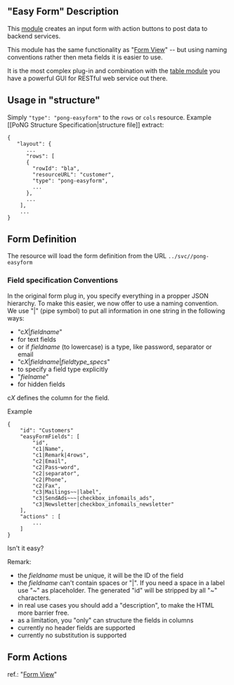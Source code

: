 ## "Easy Form" Description
This [module](../) creates an input form with action buttons to post data to backend services. 

This module has the same functionality as "[Form View](../pong-form/)" -- but using naming conventions rather then meta fields it is easier to use.

It is the most complex plug-in and combination with the [table module](./pong-table/) you have a powerful GUI for RESTful web service out there.

## Usage in "structure" 
Simply <code>"type": "pong-easyform"</code> to the <code>rows</code> or <code>cols</code> resource. Example [[PoNG Structure Specification|structure file]] extract:

	{
	   "layout": {
	      ...
	      "rows": [
	      {
	        "rowId": "bla",
	        "resourceURL": "customer",
	        "type": "pong-easyform",
	        ...
	      },
	      ...
	    ],
	    ...
	}

## Form Definition 
The resource will load the form definition from the URL <code>../svc/<resourceUrl>/pong-easyform</code>

### Field specification Conventions
In the original form plug in, you specify everything in a propper JSON hierarchy. 
To make this easier, we now offer to use a naming convention. 
We use "|" (pipe symbol) to put all information in one string in the following ways:
* "c*X*|*fieldname*" 
 * for text fields
 * or if *fieldname* (to lowercase) is a type, like password, separator or email
* "c*X*|*fieldname*|*fieldtype_specs*"
 * to specify a field type explicitly
* "*fielname*"
 * for hidden fields 

c*X* defines the column for the field.

Example

	{
	    "id": "Customers"
	    "easyFormFields": [ 
	    	"id",
	    	"c1|Name",
	    	"c1|Remark|4rows",
	    	"c2|Email",
	    	"c2|Pass~word",
	    	"c2|separator",
	    	"c2|Phone",
	    	"c2|Fax",	 
	    	"c3|Mailings~~|label",   	
	    	"c3|SendAds~~~|checkbox_infomails_ads",
	    	"c3|Newsletter|checkbox_infomails_newsletter"
	    ],
	    "actions" : [ 
	    	...
	    ]
	}

Isn't it easy?

Remark:
* the *fieldname* must be unique, it will be the ID of the field
* the *fieldname* can't contain spaces or "|". If you need a space in a label use "~" as placeholder. The generated "id" will be stripped by all "~" characters.
* in real use cases you should add a "description", to make the HTML more barrier free.
* as a limitation, you "only" can structure the fields in columns
* currently no header fields are supported
* currently no substitution is supported

## Form Actions 
ref.: "[Form View](../pong-form/)" 